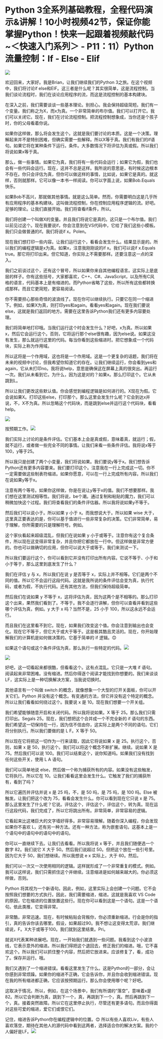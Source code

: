 # Python 3全系列基础教程，全程代码演示&讲解！10小时视频42节，保证你能掌握Python！快来一起跟着视频敲代码~＜快速入门系列＞ - P11：11）Python流量控制：If - Else - Elif 

![](img/2a40144e853e0fb381a136e2639194ad_0.png)

欢迎回来，大家好。我是Brian，让我们继续我们的Python 3之旅。在这个视频中，我们将讨论if else和ElF。这三者是什么呢？其实很简单，这是流程控制。当我们谈论流程时，我们在谈论应用程序的流，而这是流程控制的基本构建块。

在深入之前，我们需要谈谈一些基本理论。别担心。我会保持超级简短。我们有一个变量。我们称之为X，而x为真。一个非常简单的布尔值。我们可以打开它。我们可以关闭它。现在，我们在讨论流程控制。把流程控制想象成，当你还是个孩子时，你的父母看着你说。

如果你这样做，那么将会发生这个。这就是我们要讨论的本质。这是一个决策。理解起来并不是特别困难，但确实需要一些解释。所以X等于真。我们有我们的if语句。如果它将在某种条件下运行。条件。大多数情况下将评估为真或假。所以我们将说如果x等于真。

那么，做一些事情。如果它为真，我们将有一些代码会运行；如果它为假，我们也会有一些代码会运行。现在，这并不总是这样。我所说的意思是，有时候这边根本不存在。你只会评估为真，但你可以做这样的事情，比如说，如果它是真的。就这样，否则就那样。它可以像一本书一样阅读。你可以字面上说，如果Bob.Equals快乐。

如果Bob不高兴，那就做其他事情。就是这么简单。然而，你需要明白这是几乎所有应用程序的基本构建块。这叫做流程控制，你在控制应用程序逻辑的流。好吧。足够的理论。让我们直接开始。我们将查看if条件，所以。

我们将创建一个叫做X的变量。并且我们将说它是真的。这只是一个布尔值。我们以前见过这个。现在我要说if，你会注意到在VS代码中，它给了我们这些小模板。我们只会做普通的if。我们将说if x。Polen。

现在我们想打印一些内容。让我们运行这个，看看会发生什么。结果显示是的。所以我们的编程逻辑是x为真。如果x，注意我刚刚说的if x。我们可以说if x.Equals true。那它将打印出来。但它知道，你实际上不需要那样。还要注意这一点的深入。

我们之前谈过这个，还有这个冒号，所以如果你来自其他编程语言。这实际上是底层的样子。你有这些括号，大家都喜欢，C++、C#、JavaScript，以及所有C风格的语言，代码基本上是有缩进的。而Python省略了这些，所以所有这些都转换成那样。而且它更简短，更容易阅读。

你不需要担心那些奇怪的波浪线了。现在你可以继续执行。只要它在同一个缩进下。例如，如果X为真，则打印yes和again。看看yes和again。现在我们要说else，这就是我们返回的地方。需要在这里告诉Python我们还有更多内容要处理。

我们将简单地打印哦。当我们运行这个时会发生什么？好吧，x为真。所以如果x，然后它会运行这个。否则，它将运行那个else很有趣，因为else说。如果这没有发生，那么就运行这里的代码。每当你看到这些缩进时。把它想象成一个代码块，实际上称为作用域。

所以这将是一个作用域，这也将是一个作用域。这是一个更复杂的话题，我们将在未来的视频中讨论，但我希望你知道它的存在。让我们继续运行，你会看到yes和again，它从未打印no。我将说help，意思是确保这在屏幕上真的很突出。再运行一次。我们从未看到它。为什么，因为这是对的？如果x。那么打印这个。它从未跳到L。

所以让我们更改这些默认值。你会感觉到编程逻辑是如何进行的。X现在为假。它会说如果X。打印这些else，打印那个。那么这里会发生什么呢？它会到达x并说，不，X不为真。所以忽略这个代码块，而是跳到else并运行这个代码块，看看help。

![](img/2a40144e853e0fb381a136e2639194ad_2.png)

按预期工作。![](img/2a40144e853e0fb381a136e2639194ad_4.png)

我们实际上讨论的是条件评估。它们基本上会是真或假，意味着真，就运行；假，就不运行，或者做一些完全不同的事情。让我们来看一些条件评估。我将说x等于100，y等于25。

所以我只是创建了两个小变量，我们将说如果。我们要说y等于x。我们想告诉Python还有更多内容要来。我们要打印这个。注意我在一行上完成这一切。你不一定需要做这些制表符缩进。如果你愿意，可以在一行上完成所有内容。所以我们在说如果y等于x。

注意有两个等号。如果你这样做，你是在说让y等于x的值。我们不想要那样。我们想在这里测试相等性。我们将说，be个潮。通过复制和粘贴的魔力，我们可以稍微加快这个过程。我们将查看我们的条件评估器。所以我将说如果y不等于。

然后我们可以说小于。所以如果 y 小于 x。而我想说大于。所以如果 wise 大于，这里真正要表达的是，你可以基于值进行一些非常复杂的决策。它们非常简单，易于理解，你所需要的只是理解符号。例如。

这个家伙看起来超级混乱，但我们在说如果 y 小于或等于。注意你有这个复合条件，所以现在这变得非常复杂，并且你把它都放在一行中。但这样做是非常方便的。你也可以做确切的应用，但你可以说大于或等于。我们来测试一下。

所以我们要运行这个，你可以看到它并没有打印出所有内容。它说不等于、小于和小于等于，那么这里到底发生了什么？

我们在评估 y 与 x，所以我们在说 y 是否等于 x，实际上并不相等。它们是两个不同的值。所以它不会运行这段代码。这就是我所说的条件评估会变为真，执行代码，或者为假，不执行代码。还有其他方法，但我们保持超级简单。

然后我们在说如果 y 不等于 x，这将评估为真，因为这两个是不相等的。那么打印这个出来，果然我们看到了。不等于。我不会逐行讲解，但你可以查看并看到这些哪个评估为真，例如。y 大于 x 吗？当然不是，25 小于 100，所以这永远不会运行。

而且我们在这里看不到它。现在，如果我们改变这个值。你会注意到输出也会变化。现在它不等于，但它大于或大于等于。这是极其酷且灵活的。现在，你开始理解我们的计算机是如何做决策的。它基于简单的 if 逻辑。😊

如果这个语句或这个条件评估为真，那么执行一些特定的代码。![](img/2a40144e853e0fb381a136e2639194ad_6.png)

![](img/2a40144e853e0fb381a136e2639194ad_7.png)

好吧，这一切看起来都很酷，但看看这个。这有点混乱。它只是一大堆 if 语句。阅读起来非常困难。没有缩进。然后你得逐个阅读才能找到你想要的。我们来谈谈 LF，这实际上是一种切换解决方案，当我说切换时。

其他语言有一个叫做 switch 的概念，就像想象一个大型的灯开关面板，你可以开关它们。Python 并没有这个概念。有变通的方法，但它并没有这个特定的概念。所以让我们看看如何绕过这个。我要说 x 是 10。现在我们想要一个开关组。

我们希望能够随意开启和关闭代码。所以我将说如果。X 等于 25。那么我们只需打印出。Segals 25。现在，我们想把这个合并成一个不完全新的 if 语句的东西。我们希望这一切保持在一行，因为信不信由你，这实际上是两个不同的语句。它们将分别执行。所以我们要做的是 L F。X 等于 50。

所以现在它将把这一切作为一行来读取，因此它将说如果 x 是 25。执行这个，否则，如果 x 是 50，执行这个。我们可以将这个概念不断扩展。继续。说如果 X 是 75。然后我们可以说 100。我们可以结束这个，说你知道吗。如果我们没有找到任何这些开关，使用 L A 语句。

我们可以简单地说 else，然后做一个称为捕获所有的内容。如果没有这些触发，它将执行。所以它在 10。让我们看看这里会发生什么。它触发了我们的捕获所有，看到了吗？

所以它遍历并评估并说 x 是 25 吗，不，是 50 吗，是 75 吗，是 100 吗。Else 被触发。让我们把这个改为 75，看看会发生什么。你可以看到现在它只说 x 是 75。那么这里发生了什么呢？它说。评估这个，评估这个，评估这个，转为真。现在运行这段代码，我们完成了，所以它将跳出所有。非常简单，非常容易的逻辑。

它看起来比这堵巨大的文字墙好得多。非常容易理解。随着你深入编程，你会发现如果你不喜欢 L，还有另一种方法。还有一种方法，称为嵌套语句。这基本上是一个语句中的语句中的语句中的语句。

你可以一直继续下去。让我们去看看。所以我将说 x 等于，并且我们随便选一个数字 82。我们说它 X 大于 50。然后我们说超过 50。但把这个放在一些引号里。因为它大于 50，我们想继续。所以我想说 e x 实际上，大于 60。然后。

我们可以一次又一次使用相同的逻辑。这样就形成了一个非常重复的模式。例如。我可以这样说，我们只需抓住这个并继续。注意缩进是如何越来越大的。你必须这样做，否则。

Python 将其视为一个新语句。因此，例如，这里实际上会创建一个问题。它不会按照我们想要的方式执行。因此，我们需要缩进，缩进。这就是我喜欢 VS Code 的原因，它在缩进的位置放置这些行。现在你可以看到这是一个语句。这是一个语句。依此类推，它变得非常。

非常酷，非常迅速。现在，有时候粘贴会背叛你，你必须重新缩进。行会是你的指引，真的告诉你该去哪里。假设，如果超过90。我不想让这变得太荒谬。我们继续说，F。X大于或等于100。我们就到这里结束。Pri。

就说X代表某种进展吧。现在，一开始我们就遇到一些问题。我看到这个小波浪线，它表示意外的缩进。所以我们得把这个退回去，修正我们的缩进。哦，它不喜欢这个。所以我们可以抓住整个内容，然后把它放进来。应该修复了，看，成功了。保存并运行。哦。

我们又遇到了一个缩进错误。看看这里发生了什么。这是Python的一部分，会让你感到非常烦躁。如果你的缩进不正确，它会告诉你，并且你会收到缩进错误。现在我的所有缩进都正确，它应该按预期运行。那么你会使用哪个呢？好吧。

这取决于情况。所以，例如，在这个场景中，我们有所谓的“落空”，意味着x是82。所以它会判断为真，跳到下一个，真，再跳到下一个，真。然后再跳到下一个，真。接着突然故障。所以它在这里停止执行，尽管还有更多语句。而且你得面对这些可爱的缩进，爱它们或恨它们。

记住，缩进告诉Python你在编程逻辑中的位置。😊 所以有些人喜欢Liv，有些人喜欢落空，期待在其他人的源代码中看到这两者，选择适合你的解决方案。我的个人偏好是LF。![](img/2a40144e853e0fb381a136e2639194ad_9.png)
